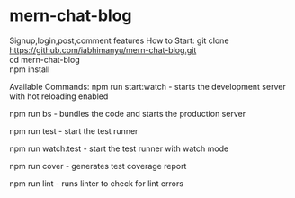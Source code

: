 # mern-chat-blog
Signup,login,post,comment features
How to Start:
git clone https://github.com/iabhimanyu/mern-chat-blog.git  <br />
cd mern-chat-blog  <br />
npm install
  
Available Commands:
npm run start:watch - starts the development server with hot reloading enabled

npm run bs - bundles the code and starts the production server

npm run test - start the test runner

npm run watch:test - start the test runner with watch mode

npm run cover - generates test coverage report

npm run lint - runs linter to check for lint errors
